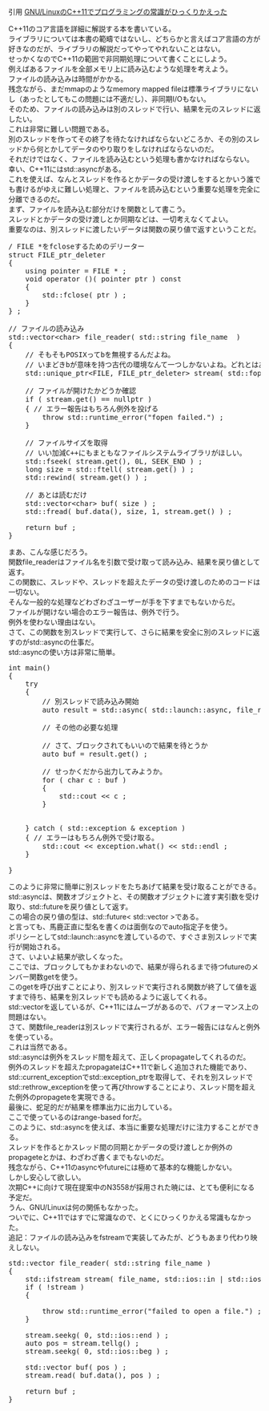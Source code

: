 引用 [GNU/LinuxのC++11でプログラミングの常識がひっくりかえった](https://cpplover.blogspot.com/2013/04/gnulinuxc11.html) <br/>

C++11のコア言語を詳細に解説する本を書いている。<br/>
ライブラリについては本書の範疇ではないし、どちらかと言えばコア言語の方が好きなのだが、ライブラリの解説だってやってやれないことはない。<br/>
せっかくなのでC++11の範囲で非同期処理について書くことにしよう。<br/>
例えばあるファイルを全部メモリ上に読み込むような処理を考えよう。<br/>
ファイルの読み込みは時間がかかる。<br/>
残念ながら、まだmmapのようなmemory mapped fileは標準ライブラリにないし（あったとしてもこの問題には不適だし）、非同期I/Oもない。<br/>
そのため、ファイルの読み込みは別のスレッドで行い、結果を元のスレッドに返したい。<br/>
これは非常に難しい問題である。<br/>
別のスレッドを作ってその終了を待たなければならないどころか、その別のスレッドから何とかしてデータのやり取りをしなければならないのだ。<br/>
それだけではなく、ファイルを読み込むという処理も書かなければならない。<br/>
幸い、C++11にはstd::asyncがある。<br/>
これを使えば、なんとスレッドを作るとかデータの受け渡しをするとかいう誰でも書けるがゆえに難しい処理と、ファイルを読み込むという重要な処理を完全に分離できるのだ。<br/>
まず、ファイルを読み込む部分だけを関数として書こう。<br/>
スレッドとかデータの受け渡しとか同期などは、一切考えなくてよい。<br/>
重要なのは、別スレッドに渡したいデータは関数の戻り値で返すということだ。<br/>

<pre>
/ FILE *をfcloseするためのデリーター
struct FILE_ptr_deleter
{
    using pointer = FILE * ;
    void operator ()( pointer ptr ) const
    {
        std::fclose( ptr ) ;
    }
} ;

// ファイルの読み込み
std::vector&lt;char&gt; file_reader( std::string file_name  )
{
    // そもそもPOSIXってbを無視するんだよね。
    // いまどきbが意味を持つ古代の環境なんて一つしかないよね。どれとはあえていわないけど。
    std::unique_ptr&lt;FILE, FILE_ptr_deleter&gt; stream( std::fopen( file_name.c_str(), "rb" ) ) ;

    // ファイルが開けたかどうか確認
    if ( stream.get() == nullptr )
    { // エラー報告はもちろん例外を投げる
        throw std::runtime_error("fopen failed.") ;
    }

    // ファイルサイズを取得
    // いい加減C++にもまともなファイルシステムライブラリがほしい。
    std::fseek( stream.get(), 0L, SEEK_END ) ;
    long size = std::ftell( stream.get() ) ;
    std::rewind( stream.get() ) ;

    // あとは読むだけ
    std::vector&lt;char&gt; buf( size ) ;
    std::fread( buf.data(), size, 1, stream.get() ) ;

    return buf ;
}
</pre>

まあ、こんな感じだろう。<br/>
関数file_readerはファイル名を引数で受け取って読み込み、結果を戻り値として返す。<br/>
この関数に、スレッドや、スレッドを超えたデータの受け渡しのためのコードは一切ない。<br/>
そんな一般的な処理などわざわざユーザーが手を下すまでもないからだ。<br/>
ファイルが開けない場合のエラー報告は、例外で行う。<br/>
例外を使わない理由はない。<br/>
さて、この関数を別スレッドで実行して、さらに結果を安全に別のスレッドに返すのがstd::asyncの仕事だ。<br/>
std::asyncの使い方は非常に簡単。<br/>

<pre>
int main()
{
    try
    {
        // 別スレッドで読み込み開始
        auto result = std::async( std::launch::async, file_reader, std::string("example.txt") ) ;

        // その他の必要な処理

        // さて、ブロックされてもいいので結果を待とうか
        auto buf = result.get() ;

        // せっかくだから出力してみようか。
        for ( char c : buf )
        {
            std::cout << c ;
        }      


    } catch ( std::exception & exception )
    { // エラーはもちろん例外で受け取る。
        std::cout << exception.what() << std::endl ;
    }

}
</pre>

このように非常に簡単に別スレッドをたちあげて結果を受け取ることができる。
std::asyncは、関数オブジェクトと、その関数オブジェクトに渡す実引数を受け取り、std::futureを戻り値として返す。<br/>
この場合の戻り値の型は、std::future< std::vector<char> >である。<br/>
と言っても、馬鹿正直に型名を書くのは面倒なのでauto指定子を使う。<br/>
ポリシーとしてstd::launch::asyncを渡しているので、すぐさま別スレッドで実行が開始される。<br/>
さて、いよいよ結果が欲しくなった。<br/>
ここでは、ブロックしてもかまわないので、結果が得られるまで待つfutureのメンバー関数getを使う。<br/>
このgetを呼び出すことにより、別スレッドで実行される関数が終了して値を返すまで待ち、結果を別スレッドでも読めるように返してくれる。<br/>
std::vectorを返しているが、C++11にはムーブがあるので、パフォーマンス上の問題はない。<br/>
さて、関数file_readerは別スレッドで実行されるが、エラー報告にはなんと例外を使っている。<br/>
これは当然である。<br/>
std::asyncは例外をスレッド間を超えて、正しくpropagateしてくれるのだ。<br/>
例外のスレッドを超えたpropagateはC++11で新しく追加された機能であり、std::current_exceptionでstd::exception_ptrを取得して、それを別スレッドでstd::rethrow_exceptionを使って再びthrowすることにより、スレッド間を超えた例外のpropageteを実現できる。<br/>
最後に、蛇足的だが結果を標準出力に出力している。<br/>
ここで使っているのはrange-based forだ。<br/>
このように、std::asyncを使えば、本当に重要な処理だけに注力することができる。<br/>
スレッドを作るとかスレッド間の同期とかデータの受け渡しとか例外のpropageteとかは、わざわざ書くまでもないのだ。<br/>
残念ながら、C++11のasyncやfutureには極めて基本的な機能しかない。<br/>
しかし安心して欲しい。<br/>
次期C++に向けて現在提案中のN3558が採用された暁には、とても便利になる予定だ。<br/>
うん、GNU/Linuxは何の関係もなかった。<br/>
ついでに、C++11ではすでに常識なので、とくにひっくりかえる常識もなかった。<br/>
追記：ファイルの読み込みをfstreamで実装してみたが、どうもあまり代わり映えしない。<br/>

<pre>
std::vector<char> file_reader( std::string file_name )
{
    std::ifstream stream( file_name, std::ios::in | std::ios::binary ) ;
    if ( !stream )
    {
        
        throw std::runtime_error("failed to open a file.") ;
    }

    stream.seekg( 0, std::ios::end ) ;
    auto pos = stream.tellg() ;
    stream.seekg( 0, std::ios::beg ) ;

    std::vector<char> buf( pos ) ;
    stream.read( buf.data(), pos ) ;
    
    return buf ;
}
</pre>
